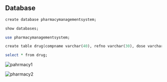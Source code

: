 ## Database

```perl
create database pharmacymanagementsystem;

show databases;

use pharmacymanagementsystem;

create table drug(compname varchar(40), refno varchar(30), dose varchar(40), noftab varchar(30), issue varchar(30) ,dailydose varchar(40) , advice varchar(30), costp varchar(30), sellp varchar(30), exp varchar(30));

select * from drug;
```










![pahrmacy1](https://github.com/user-attachments/assets/16566f22-089d-4ed0-b5b7-1586b8003749)



![pharmacy2](https://github.com/user-attachments/assets/dd9153e6-6d9b-4392-aae7-3c38b2a100b6)
